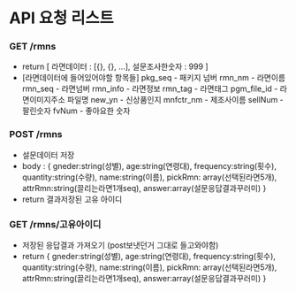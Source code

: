 # API 요청 리스트

### GET /rmns

-   return [ 라면데이터 : [{}, {}, ...], 설문조사한숫자 : 999 ]
-   [라면데이터에 들어있어야할 항목들]
    pkg_seq - 패키지 넘버
    rmn_nm - 라면이름
    rmn_seq - 라면넘버
    rmn_info - 라면정보
    rmn_tag - 라면태그
    pgm_file_id - 라면이미지주소 파일명
    new_yn - 신상품인지
    mnfctr_nm - 제조사이름
    sellNum - 팔린숫자
    fvNum - 좋아요한 숫자

### POST /rmns

-   설문데이터 저장
-   body : {
    gneder:string(성별),
    age:string(연령대),
    frequency:string(횟수),
    quantity:string(수량),
    name:string(이름),
    pickRmn: array(선택된라면5개),
    attrRmn:string(끌리는라면1개seq),
    answer:array(설문응답결과꾸러미)
    }
-   return 결과저장된 고유 아이디

### GET /rmns/고유아이디

-   저장된 응답결과 가져오기 (post보냇던거 그대로 들고와야함)
-   return {
    gneder:string(성별),
    age:string(연령대),
    frequency:string(횟수),
    quantity:string(수량),
    name:string(이름),
    pickRmn: array(선택된라면5개),
    attrRmn:string(끌리는라면1개seq),
    answer:array(설문응답결과꾸러미)
    }
